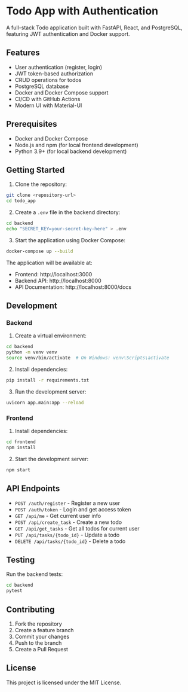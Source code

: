 # Todo App with Authentication

A full-stack Todo application built with FastAPI, React, and PostgreSQL, featuring JWT authentication and Docker support.

## Features

- User authentication (register, login)
- JWT token-based authorization
- CRUD operations for todos
- PostgreSQL database
- Docker and Docker Compose support
- CI/CD with GitHub Actions
- Modern UI with Material-UI

## Prerequisites

- Docker and Docker Compose
- Node.js and npm (for local frontend development)
- Python 3.9+ (for local backend development)

## Getting Started

1. Clone the repository:
```bash
git clone <repository-url>
cd todo_app
```

2. Create a `.env` file in the backend directory:
```bash
cd backend
echo "SECRET_KEY=your-secret-key-here" > .env
```

3. Start the application using Docker Compose:
```bash
docker-compose up --build
```

The application will be available at:
- Frontend: http://localhost:3000
- Backend API: http://localhost:8000
- API Documentation: http://localhost:8000/docs

## Development

### Backend

1. Create a virtual environment:
```bash
cd backend
python -m venv venv
source venv/bin/activate  # On Windows: venv\Scripts\activate
```

2. Install dependencies:
```bash
pip install -r requirements.txt
```

3. Run the development server:
```bash
uvicorn app.main:app --reload
```

### Frontend

1. Install dependencies:
```bash
cd frontend
npm install
```

2. Start the development server:
```bash
npm start
```

## API Endpoints

- `POST /auth/register` - Register a new user
- `POST /auth/token` - Login and get access token
- `GET /api/me` - Get current user info
- `POST /api/create_task` - Create a new todo
- `GET /api/get_tasks` - Get all todos for current user
- `PUT /api/tasks/{todo_id}` - Update a todo
- `DELETE /api/tasks/{todo_id}` - Delete a todo

## Testing

Run the backend tests:
```bash
cd backend
pytest
```

## Contributing

1. Fork the repository
2. Create a feature branch
3. Commit your changes
4. Push to the branch
5. Create a Pull Request

## License

This project is licensed under the MIT License. 